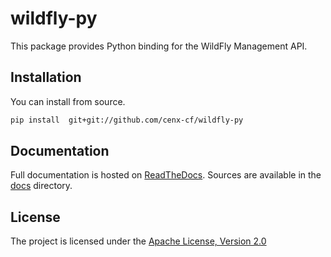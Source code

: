 wildfly-py
=========

This package provides Python binding for the WildFly Management API.

Installation
------------

You can install from source.

```bash
pip install  git+git://github.com/cenx-cf/wildfly-py
```

Documentation
------------

Full documentation is hosted on [ReadTheDocs](http://wildfly-py.readthedocs.org/en/latest/).
Sources are available in the [docs](docs/) directory.


License
-------

The project is licensed under the [Apache License, Version 2.0](http://www.apache.org/licenses/LICENSE-2.0)

